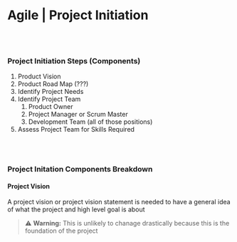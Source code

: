 # Agile | Project Initiation

<br><br>

### Project Initiation Steps (Components)

1. Product Vision
1. Product Road Map (???)
1. Identify Project Needs
1. Identify Project Team
   1. Product Owner
   1. Project Manager or Scrum Master
   1. Development Team (all of those positions)
1. Assess Project Team for Skills Required

<br><br>

### Project Initation Components Breakdown

#### Project Vision

A project vision or project vision statement is needed to have a general idea of what the project and high level goal is about

> :warning: **Warning:** This is unlikely to chanage drastically because this is the foundation of the project

<br><br>
